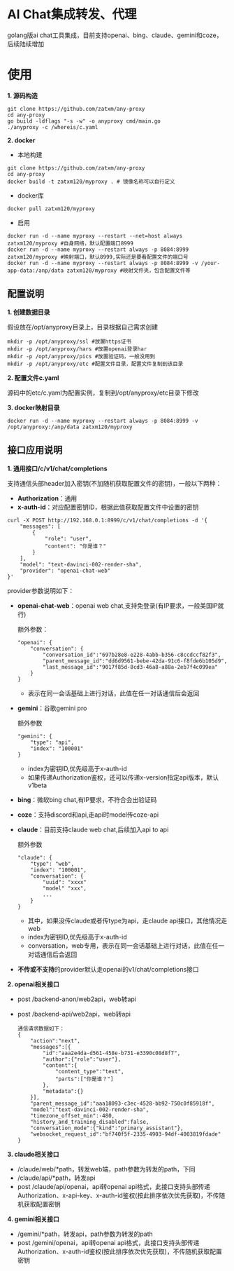 AI Chat集成转发、代理
==========

golang版ai chat工具集成，目前支持openai、bing、claude、gemini和coze，后续陆续增加

# 使用

**1. 源码构造**

```
git clone https://github.com/zatxm/any-proxy
cd any-proxy
go build -ldflags "-s -w" -o anyproxy cmd/main.go
./anyproxy -c /whereis/c.yaml
```

**2. docker**

* 本地构建

```
git clone https://github.com/zatxm/any-proxy
cd any-proxy
docker build -t zatxm120/myproxy . # 镜像名称可以自行定义
```

* docker库

```
docker pull zatxm120/myproxy
```

* 启用

```
docker run -d --name myproxy --restart --net=host always zatxm120/myproxy #自身网络，默认配置端口8999
docker run -d --name myproxy --restart always -p 8084:8999 zatxm120/myproxy #映射端口，默认8999,实际还是要看配置文件的端口号
docker run -d --name myproxy --restart always -p 8084:8999 -v /your-app-data:/anp/data zatxm120/myproxy #映射文件夹，包含配置文件等
```

## 配置说明
**1. 创建数据目录**

假设放在/opt/anyproxy目录上，目录根据自己需求创建

```
mkdir -p /opt/anyproxy/ssl #放置https证书
mkdir -p /opt/anyproxy/hars #放置openai登录har
mkdir -p /opt/anyproxy/pics #放置验证码，一般没用到
mkdir -p /opt/anyproxy/etc #配置文件目录，配置文件复制到该目录
```
**2. 配置文件c.yaml**

源码中的etc/c.yaml为配置实例，复制到/opt/anyproxy/etc目录下修改

**3. docker映射目录**

```
docker run -d --name myproxy --restart always -p 8084:8999 -v /opt/anyproxy:/anp/data zatxm120/myproxy
```

## 接口应用说明

**1. 通用接口/c/v1/chat/completions**

支持通信头部header加入密钥(不加随机获取配置文件的密钥)，一般以下两种：

* **Authorization**：通用
* **x-auth-id**：对应配置密钥ID，根据此值获取配置文件中设置的密钥

```
curl -X POST http://192.168.0.1:8999/c/v1/chat/completions -d '{
    "messages": [
        {
            "role": "user",
            "content": "你是谁？"
        }
    ],
    "model": "text-davinci-002-render-sha",
    "provider": "openai-chat-web"
}'
```

provider参数说明如下：

* **openai-chat-web**：openai web chat,支持免登录(有IP要求，一般美国IP就行)

  额外参数：

  ```
  "openai": {
      "conversation": {
          "conversation_id":"697b28e8-e228-4abb-b356-c8ccdccf82f3",
          "parent_message_id":"dd6d9561-bebe-42da-91c6-f8fde6b105d9",
          "last_message_id":"9017f85d-8cd3-46a8-a88a-2eb7f4c099ea"
      }
  }
  ```

  * 表示在同一会话基础上进行对话，此值在任一对话通信后会返回

* **gemini**：谷歌gemini pro

  额外参数

  ```
  "gemini": {
      "type": "api",
      "index": "100001"
  }
  ```

  * index为密钥ID,优先级高于x-auth-id  
  * 如果传递Authorization鉴权，还可以传递x-version指定api版本，默认v1beta

* **bing**：微软bing chat,有IP要求，不符合会出验证码
* **coze**：支持discord和api,走api时model传coze-api
* **claude**：目前支持claude web chat,后续加入api to api

  额外参数

  ```
  "claude": {
      "type": "web",
      "index": "100001",
      "conversation": {
          "uuid": "xxxx"
          "model" "xxx",
          ...
      }
  }
  ```

  * 其中，如果没传claude或者传type为api，走claude api接口，其他情况走web  
  * index为密钥ID,优先级高于x-auth-id  
  * conversation，web专用，表示在同一会话基础上进行对话，此值在任一对话通信后会返回

* **不传或不支持**的provider默认走openai的v1/chat/completions接口

**2. openai相关接口**

* post /backend-anon/web2api，web转api
* post /backend-api/web2api，web转api

  ```
  通信请求数据如下：
  {
      "action":"next",
      "messages":[{
          "id":"aaa2e4da-d561-458e-b731-e3390c08d8f7",
          "author":{"role":"user"},
          "content":{
              "content_type":"text",
              "parts":["你是谁？"]
          },
          "metadata":{}
      }],
      "parent_message_id":"aaa18093-c3ec-4528-bb92-750c0f85918f",
      "model":"text-davinci-002-render-sha",
      "timezone_offset_min":-480,
      "history_and_training_disabled":false,
      "conversation_mode":{"kind":"primary_assistant"},
      "websocket_request_id":"bf740f5f-2335-4903-94df-4003819fdade"
  }
  ```

**3. claude相关接口**

* /claude/web/*path，转发web端，path参数为转发的path，下同
* /claude/api/*path，转发api
* post /claude/api/openai，api转openai api格式，此接口支持头部传递Authorization、x-api-key、x-auth-id鉴权(按此排序依次优先获取)，不传随机获取配置密钥

**4. gemini相关接口**

* /gemini/*path，转发api，path参数为转发的path
* post /gemini/openai，api转openai api格式，此接口支持头部传递Authorization、x-auth-id鉴权(按此排序依次优先获取)，不传随机获取配置密钥
